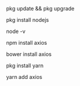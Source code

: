 pkg update && pkg upgrade

pkg install nodejs 

node -v 

npm install axios

bower install axios

pkg install yarn

yarn add axios

